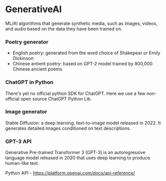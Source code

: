 # GenerativeAI

ML/AI algorithms that generate synthetic media, such as images, videos, and audio based on the data they have been trained on. 

### Poetry generator 

- English poetry: generated from the word choice of Shakepear or Emily Dickinson  
- Chinese antient poetry: based on GPT-2 model trained by 800,000 Chinese ancient poems 

### ChatGPT in Python 

There's yet no official python SDK for ChatGPT. Here we use a few non-official open source ChatGPT Python Lib. 

### Image generator 

Stable Diffusion: a deep learning, text-to-image model released in 2022. It generates detailed images conditioned on text descriptions. 

### GPT-3 API 

Generative Pre-trained Transformer 3 (GPT-3) is an autoregressive language model released in 2020 that uses deep learning to produce human-like text. 

Python API - https://platform.openai.com/docs/api-reference/

